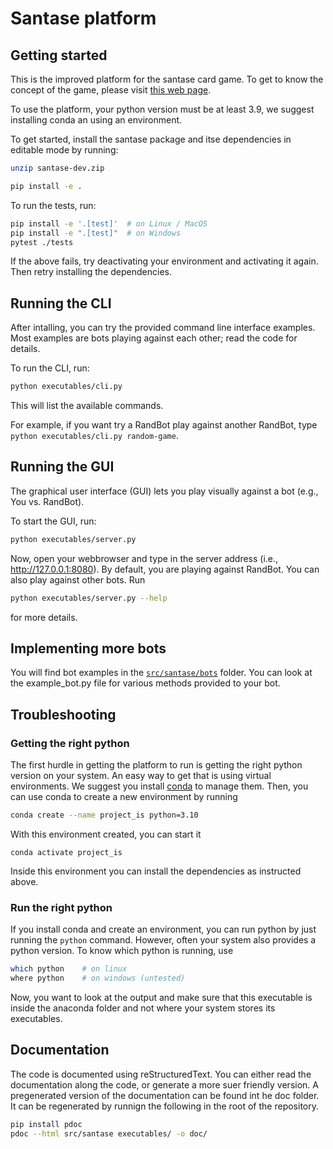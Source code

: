 # Santase platform 

## Getting started

This is the improved platform for the santase card game. To get to know the concept of the game, please visit
[this web page]([https://belot.bg/en/rules-santase/]).


To use the platform, your python version must be at least 3.9, we suggest installing conda an using an environment.

To get started, install the santase package and itse dependencies in editable mode by running:

```sh
unzip santase-dev.zip
```

```sh
pip install -e .
```

To run the tests, run:

```sh
pip install -e '.[test]'  # on Linux / MacOS
pip install -e ".[test]"  # on Windows
pytest ./tests
```

If the above fails, try deactivating your environment and activating it again.
Then retry installing the dependencies.

## Running the CLI

After intalling, you can try the provided command line interface examples.
Most examples are bots playing against each other; read the code for details.

To run the CLI, run:

```sh
python executables/cli.py
```
This will list the available commands.

For example, if you want try a RandBot play against another RandBot, type
`python executables/cli.py random-game`.


## Running the GUI

The graphical user interface (GUI) lets you play visually against a bot (e.g., You vs. RandBot).

To start the GUI, run:

```sh
python executables/server.py
```

Now, open your webbrowser and type in the server address (i.e., http://127.0.0.1:8080). 
By default, you are playing against RandBot. You can also play against other bots. Run 

```sh
python executables/server.py --help
```
for more details.

## Implementing more bots

You will find bot examples in the [`src/santase/bots`](./src/santase/bots) folder.
You can look at the example_bot.py file for various methods provided to your bot.


## Troubleshooting

### Getting the right python ###

The first hurdle in getting the platform to run is getting the right python version on your system.
An easy way to get that is using virtual environments. We suggest you install [conda](https://docs.conda.io/projects/conda/en/latest/user-guide/install/index.html) to manage them.
Then, you can use conda to create a new environment by running
```sh
conda create --name project_is python=3.10
```
With this environment created, you can start it
```
conda activate project_is
```
Inside this environment you can install the dependencies as instructed above.

### Run the right python ###

If you install conda and create an environment, you can run python by just running the `python` command.
However, often your system also provides a python version. 
To know which python is running, use
```sh
which python    # on linux
where python    # on windows (untested)
``` 
Now, you want to look at the output and make sure that this executable is inside the anaconda folder and not where your system stores its executables.




<!--

Most of the time, when you read Github python repo READMEs, they won't tell you how to do things in detail, but simply tell you things like run `python bar`, run `pip install foo`, etc. All of these imply that you are running things in an isolated python environment. Often times this is easily done by creating virtual environments (e.g., venv, conda, etc.), where you know exactly what `python`, `pip`, and other modules you are running. If you are not familiar with it and still want to proceed on your current machine, especially on Windows, below are some tips.

1. **Be super specific with your python binary.**

   Don't just run `python bar` but do more like `python3.9 bar`. If you just run `python bar`, it's hard to know which python binary file your system is running.

2. **Be super specific with the modules (e.g., pip, pytest).**

   Don't just run `pip install foo` but do more like `python3.9 -m pip install foo`. Again, if you just run `pip install foo`, we don't know exactly which `pip` your system will run. `python3.9 -m pip install foo` specifies that you want your `python3.9` to run the module (i.e., `-m`) `pip` to do something. The same goes for `python3.9 -m pytest ./tests`, instead of `pytest ./tests`.

Things can be messy if you have multiple python3.9 versions (e.g., `python3.9.1`, `python3.9.10`, etc.). Things can get even more messy when your python binary can't be run as `python3.9` but more like `py3.9` or something. Good luck!
-->

## Documentation ##

The code is documented using reStructuredText. You can either read the documentation along the code, or generate a more suer friendly version.
A pregenerated version of the documentation can be found int he doc folder. It can be regenerated by runnign the following in the root of the repository.

```bash
pip install pdoc
pdoc --html src/santase executables/ -o doc/
```

